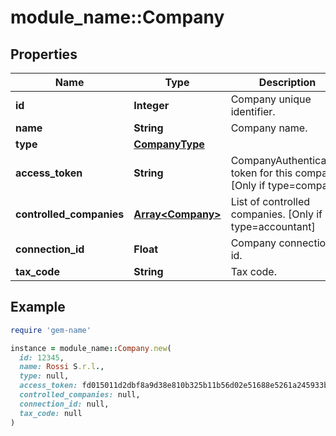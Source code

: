 # module_name::Company

## Properties

| Name | Type | Description | Notes |
| ---- | ---- | ----------- | ----- |
| **id** | **Integer** | Company unique identifier. | [optional] |
| **name** | **String** | Company name. | [optional] |
| **type** | [**CompanyType**](CompanyType.md) |  | [optional] |
| **access_token** | **String** | CompanyAuthentication token for this company. [Only if type&#x3D;company] | [optional] |
| **controlled_companies** | [**Array&lt;Company&gt;**](Company.md) | List of controlled companies. [Only if type&#x3D;accountant] | [optional] |
| **connection_id** | **Float** | Company connection id. | [optional] |
| **tax_code** | **String** | Tax code. | [optional] |

## Example

```ruby
require 'gem-name'

instance = module_name::Company.new(
  id: 12345,
  name: Rossi S.r.l.,
  type: null,
  access_token: fd015011d2dbf8a9d38e810b325b11b56d02e51688e5261a245933b8e677b8b44ff5f0fe5ccaaf1d7157fa13ca72ab62b6183db0667a576a0e19164801c18c4fd81273fc1f95bf460b869015cf99acba,
  controlled_companies: null,
  connection_id: null,
  tax_code: null
)
```

